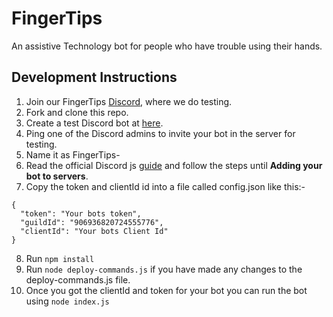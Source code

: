 # FingerTips

An assistive Technology bot for people who have trouble using their hands.

## Development Instructions
1. Join our FingerTips [Discord](https://discord.gg/vCKF7Urty2), where we do testing.
2. Fork and clone this repo.
3. Create a test Discord bot at [here](https://discord.com/developers/applications).
4. Ping one of the Discord admins to invite your bot in the server for testing.
5. Name it as FingerTips-<your username>
6. Read the official Discord js [guide](https://discordjs.guide/#before-you-begin) and follow the steps until **Adding your bot to servers**.
7. Copy the token and clientId id into a file called config.json like this:-
```
{
  "token": "Your bots token",
  "guildId": "906936820724555776",
  "clientId": "Your bots Client Id"
}
```
8. Run `npm install`
9. Run `node deploy-commands.js` if you have made any changes to the deploy-commands.js file.
10. Once you got the clientId and token for your bot you can run the bot using `node index.js`
